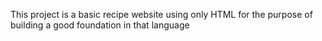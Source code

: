 This project is a basic recipe website using only HTML for
the purpose of building a good foundation in that language